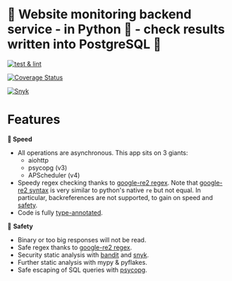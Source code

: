 # 🚥 Website monitoring backend service - in Python 🐍 - check results written into PostgreSQL 🐘

[![test & lint](https://github.com/juanmirocks/fastchecks/actions/workflows/test_n_lint.yml/badge.svg)](https://github.com/juanmirocks/fastchecks/actions/workflows/test_n_lint.yml)

[![Coverage Status](https://coveralls.io/repos/github/juanmirocks/fastchecks/badge.svg?branch=develop)](https://coveralls.io/github/juanmirocks/fastchecks?branch=develop)

[![Snyk](https://img.shields.io/badge/%20snyk_security_score-A-31C654?logo=snyk&logoColor=white)](https://github.com/juanmirocks/fastchecks/actions)


# Features

**🚀 Speed**
* All operations are asynchronous. This app sits on 3 giants:
  * aiohttp
  * psycopg (v3)
  * APScheduler (v4)
* Speedy regex checking thanks to [google-re2 regex](https://github.com/google/re2). Note that [google-re2 syntax](https://github.com/google/re2/wiki/Syntax) is very similar to python's native `re` but not equal. In particular, backreferences are not supported, to gain on speed and [safety](https://snyk.io/blog/redos-and-catastrophic-backtracking/).
* Code is fully [type-annotated](https://mypy.readthedocs.io/en/stable/cheat_sheet_py3.html).


🧘 **Safety**
* Binary or too big responses will not be read.
* Safe regex thanks to [google-re2 regex](https://github.com/google/re2).
* Security static analysis with [bandit](https://github.com/PyCQA/bandit) and [snyk](https://snyk.io).
* Further static analysis with mypy & pyflakes.
* Safe escaping of SQL queries with [psycopg](https://www.psycopg.org/psycopg3/docs/advanced/typing.html#checking-literal-strings-in-queries).
